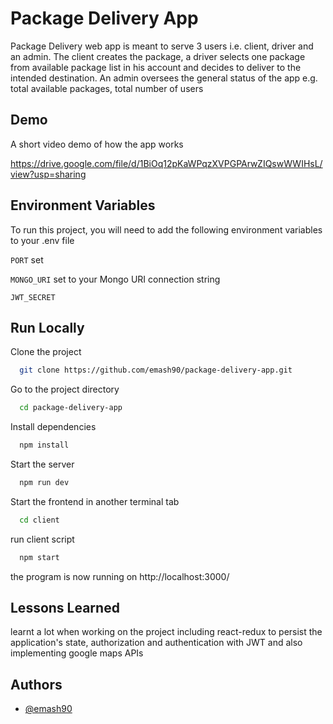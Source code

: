 
# Package Delivery App

Package Delivery web app is meant to serve 3 users i.e. client, driver and an admin. The client creates the package, a driver selects one package from available package list in his account and decides to deliver to the intended destination. An admin oversees the general status of the app e.g. total available packages, total number of users 


## Demo

A short video demo of how the app works

https://drive.google.com/file/d/1BiOq12pKaWPqzXVPGPArwZIQswWWIHsL/view?usp=sharing
## Environment Variables

To run this project, you will need to add the following environment variables to your .env file

`PORT` set 

`MONGO_URI` set to your Mongo URI connection string

`JWT_SECRET` 



## Run Locally

Clone the project

```bash
  git clone https://github.com/emash90/package-delivery-app.git
```

Go to the project directory

```bash
  cd package-delivery-app
```

Install dependencies

```bash
  npm install
```

Start the server

```bash
  npm run dev
```
Start the frontend in another terminal tab

```bash
  cd client
```
run client script
```bash
  npm start
```
the program is now running on http://localhost:3000/

## Lessons Learned

learnt a lot when working on the project including react-redux to persist the application's state, authorization and authentication with JWT and also implementing google maps APIs

## Authors

- [@emash90](https://emash90.github.io/edwin-portfolio/)

